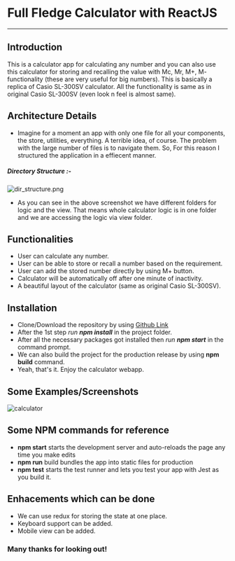 # Full Fledge Calculator with ReactJS
------------

Introduction
------------

This is a calculator app for calculating any number and you can also use this calculator for storing and recalling the value with Mc, Mr, M+, M- functionality (these are very useful for big numbers).
This is basically a replica of Casio SL-300SV calculator. All the functionality is same as in original Casio SL-300SV (even look n feel is almost same).

Architecture Details
------------
- Imagine for a moment an app with only one file for all your components, the store, utilities, everything.
A terrible idea, of course. The problem with the large number of files is to navigate them.
So, For this reason I structured the application in a effiecent manner.
##### Directory Structure :-
![dir_structure.png](https://s8.postimg.cc/k1ftkjxwl/dir_structure.png)
- As you can see in the above screenshot we have different folders for logic and the view. That means whole calculator logic is in one folder and we are accessing the logic via view folder.

Functionalities
------------
- User can calculate any number.
- User can be able to store or recall a number based on the requirement.
- User can add the stored number directly by using M+ button.
- Calculator will be automatically off after one minute of inactivity.
- A beautiful layout of the calculator (same as original Casio SL-300SV).

Installation
-------------

- Clone/Download the repository by using [Github Link](https://github.com/harman6666/calculator-react.git)
- After the 1st step _run __npm install___ in the project folder.
- After all the necessary packages got installed then _run __npm start___ in the command prompt.
- We can also build the project for the production release by using __npm build__ command.
- Yeah, that's it. Enjoy the calculator webapp.

Some Examples/Screenshots
-----------


![calculator](https://s8.postimg.cc/eraut9ldh/calculator.png)



Some NPM commands for reference
---------------

- __npm start__ starts the development server and auto-reloads the page any time you make edits
- __npm run__ build bundles the app into static files for production
- __npm test__ starts the test runner and lets you test your app with Jest as you build it.

Enhacements which can be done
----------------

- We can use redux for storing the state at one place.
- Keyboard support can be added.
- Mobile view can be added.

### Many thanks for looking out!




